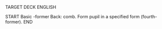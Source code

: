 TARGET DECK
ENGLISH

START
Basic
-former
Back: comb. Form pupil in a specified form (fourth-former).
END
